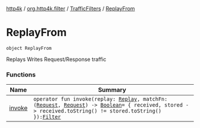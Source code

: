 [http4k](../../../index.md) / [org.http4k.filter](../../index.md) / [TrafficFilters](../index.md) / [ReplayFrom](./index.md)

# ReplayFrom

`object ReplayFrom`

Replays Writes Request/Response traffic

### Functions

| Name | Summary |
|---|---|
| [invoke](invoke.md) | `operator fun invoke(replay: `[`Replay`](../../../org.http4k.traffic/-replay/index.md)`, matchFn: (`[`Request`](../../../org.http4k.core/-request/index.md)`, `[`Request`](../../../org.http4k.core/-request/index.md)`) -> `[`Boolean`](https://kotlinlang.org/api/latest/jvm/stdlib/kotlin/-boolean/index.html)` = { received, stored -> received.toString() != stored.toString() }): `[`Filter`](../../../org.http4k.core/-filter.md) |
